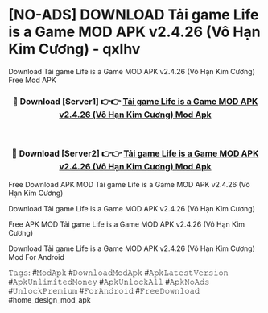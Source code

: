 # [NO-ADS] DOWNLOAD Tải game Life is a Game MOD APK v2.4.26 (Vô Hạn Kim Cương) - qxlhv
Download Tải game Life is a Game MOD APK v2.4.26 (Vô Hạn Kim Cương) Free Mod APK

<div align="center">
<h3>🔴 Download [Server1] 👉👉 <a href="https://apk-comot.site?title=Tải_game_Life_is_a_Game_MOD_APK_v2.4.26_(Vô_Hạn_Kim_Cương)">Tải game Life is a Game MOD APK v2.4.26 (Vô Hạn Kim Cương) Mod Apk</a></h3><br>

<h3>🔴 Download [Server2] 👉👉 <a href="https://apk-comot.site?title=Tải_game_Life_is_a_Game_MOD_APK_v2.4.26_(Vô_Hạn_Kim_Cương)">Tải game Life is a Game MOD APK v2.4.26 (Vô Hạn Kim Cương) Mod Apk</a></h3>
</div>


Free Download APK MOD Tải game Life is a Game MOD APK v2.4.26 (Vô Hạn Kim Cương)

Download Tải game Life is a Game MOD APK v2.4.26 (Vô Hạn Kim Cương) 

Free APK MOD Tải game Life is a Game MOD APK v2.4.26 (Vô Hạn Kim Cương) 

Download Tải game Life is a Game MOD APK v2.4.26 (Vô Hạn Kim Cương) Mod For Android

𝚃𝚊𝚐𝚜: #𝙼𝚘𝚍𝙰𝚙𝚔 #𝙳𝚘𝚠𝚗𝚕𝚘𝚊𝚍𝙼𝚘𝚍𝙰𝚙𝚔 #𝙰𝚙𝚔𝙻𝚊𝚝𝚎𝚜𝚝𝚅𝚎𝚛𝚜𝚒𝚘𝚗 #𝙰𝚙𝚔𝚄𝚗𝚕𝚒𝚖𝚒𝚝𝚎𝚍𝙼𝚘𝚗𝚎𝚢 #𝙰𝚙𝚔𝚄𝚗𝚕𝚘𝚌𝚔𝙰𝚕𝚕 #𝙰𝚙𝚔𝙽𝚘𝙰𝚍𝚜 #𝚄𝚗𝚕𝚘𝚌𝚔𝙿𝚛𝚎𝚖𝚒𝚞𝚖 #𝙵𝚘𝚛𝙰𝚗𝚍𝚛𝚘𝚒𝚍 #𝙵𝚛𝚎𝚎𝙳𝚘𝚠𝚗𝚕𝚘𝚊𝚍 #home_design_mod_apk